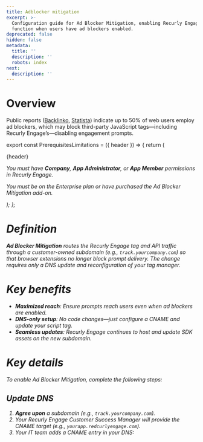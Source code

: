 ```yaml
---
title: Adblocker mitigation
excerpt: >-
  Configuration guide for Ad Blocker Mitigation, enabling Recurly Engage to
  function when users have ad blockers enabled.
deprecated: false
hidden: false
metadata:
  title: ''
  description: ''
  robots: index
next:
  description: ''
---
```

# Overview

Public reports ([Backlinko](https://backlinko.com/ad-blockers-users), [Statista](https://www.statista.com/topics/3201/ad-blocking/#topicOverview)) indicate up to 50% of web users employ ad blockers, which may block third-party JavaScript tags—including Recurly Engage’s—disabling engagement prompts.

export const PrerequisitesLimitations = ({ header }) => {
  return (
    <div className="flex justify-start">
      <div className="rounded-md p-6 m-4 max-w-lg shadow-md border border-gray-300 dark:bg-gray-800 dark:border-gray-600">
        <p className="text-lg font-bold">{header}</p>
        <p>
          <i className="fa-solid fa-check mr-2" />
          You must have <strong>Company</strong>, <strong>App Administrator</strong>, or <strong>App Member</strong> permissions in Recurly Engage.
        </p>
        <p>
          <i className="fa-solid fa-exclamation-triangle mr-4" />
          You must be on the Enterprise plan or have purchased the Ad Blocker Mitigation add-on.
        </p>
      </div>
    </div>
  );
};

<PrerequisitesLimitations header="Prerequisites & limitations" />

# Definition

**Ad Blocker Mitigation** routes the Recurly Engage tag and API traffic through a customer-owned subdomain (e.g., `track.yourcompany.com`) so that browser extensions no longer block prompt delivery. The change requires only a DNS update and reconfiguration of your tag manager.

# Key benefits

* **Maximized reach**: Ensure prompts reach users even when ad blockers are enabled.
* **DNS-only setup**: No code changes—just configure a CNAME and update your script tag.
* **Seamless updates**: Recurly Engage continues to host and update SDK assets on the new subdomain.

# Key details

To enable Ad Blocker Mitigation, complete the following steps:

## Update DNS

1. **Agree upon** a subdomain (e.g., `track.yourcompany.com`).
2. Your Recurly Engage Customer Success Manager will provide the CNAME target (e.g., `yourapp.redcurlyengage.com`).
3. Your IT team adds a CNAME entry in your DNS: